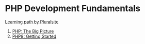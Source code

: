 # PHP Development Fundamentals

[Learning path by Pluralsite](https://app.pluralsight.com/paths/skill/php-development-fundamentals)

1. [PHP: The Big Picture](https://github.com/akiryk/tutorials-learning-lessons/blob/master/phpLearningPath/the-big-picture.md)
2. [PHP8: Getting Started](https://github.com/akiryk/tutorials-learning-lessons/blob/master/phpLearningPath/getting-started)
